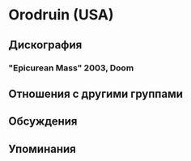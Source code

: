 # Orodruin (USA)



## Дискография

### "Epicurean Mass" 2003, Doom




## Отношения с другими группами


## Обсуждения


## Упоминания

